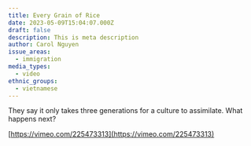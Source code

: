 ```yaml
---
title: Every Grain of Rice
date: 2023-05-09T15:04:07.000Z
draft: false
description: This is meta description
author: Carol Nguyen
issue_areas:
  - immigration
media_types:
  - video
ethnic_groups:
  - vietnamese
---
```


They say it only takes three generations for a culture to assimilate. What happens next?

[https://vimeo.com/225473313](https://vimeo.com/225473313)
